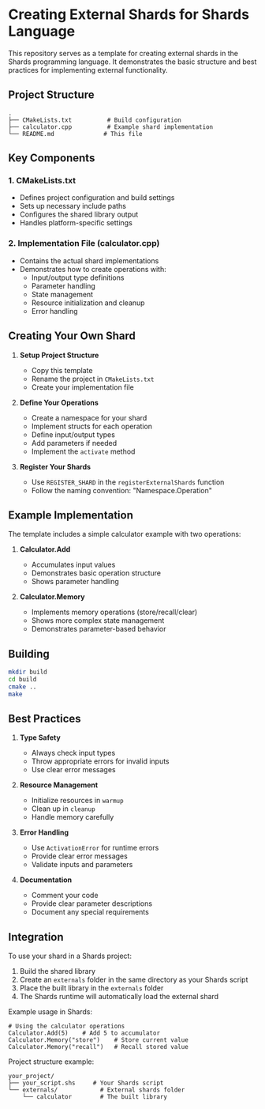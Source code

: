 # Creating External Shards for Shards Language

This repository serves as a template for creating external shards in the Shards programming language. It demonstrates the basic structure and best practices for implementing external functionality.

## Project Structure

```
.
├── CMakeLists.txt          # Build configuration
├── calculator.cpp          # Example shard implementation
└── README.md              # This file
```

## Key Components

### 1. CMakeLists.txt
- Defines project configuration and build settings
- Sets up necessary include paths
- Configures the shared library output
- Handles platform-specific settings

### 2. Implementation File (calculator.cpp)
- Contains the actual shard implementations
- Demonstrates how to create operations with:
  - Input/output type definitions
  - Parameter handling
  - State management
  - Resource initialization and cleanup
  - Error handling

## Creating Your Own Shard

1. **Setup Project Structure**
   - Copy this template
   - Rename the project in `CMakeLists.txt`
   - Create your implementation file

2. **Define Your Operations**
   - Create a namespace for your shard
   - Implement structs for each operation
   - Define input/output types
   - Add parameters if needed
   - Implement the `activate` method

3. **Register Your Shards**
   - Use `REGISTER_SHARD` in the `registerExternalShards` function
   - Follow the naming convention: "Namespace.Operation"

## Example Implementation

The template includes a simple calculator example with two operations:

1. **Calculator.Add**
   - Accumulates input values
   - Demonstrates basic operation structure
   - Shows parameter handling

2. **Calculator.Memory**
   - Implements memory operations (store/recall/clear)
   - Shows more complex state management
   - Demonstrates parameter-based behavior

## Building

```bash
mkdir build
cd build
cmake ..
make
```

## Best Practices

1. **Type Safety**
   - Always check input types
   - Throw appropriate errors for invalid inputs
   - Use clear error messages

2. **Resource Management**
   - Initialize resources in `warmup`
   - Clean up in `cleanup`
   - Handle memory carefully

3. **Error Handling**
   - Use `ActivationError` for runtime errors
   - Provide clear error messages
   - Validate inputs and parameters

4. **Documentation**
   - Comment your code
   - Provide clear parameter descriptions
   - Document any special requirements

## Integration

To use your shard in a Shards project:

1. Build the shared library
2. Create an `externals` folder in the same directory as your Shards script
3. Place the built library in the `externals` folder
4. The Shards runtime will automatically load the external shard

Example usage in Shards:

```shards
# Using the calculator operations
Calculator.Add(5)    # Add 5 to accumulator
Calculator.Memory("store")    # Store current value
Calculator.Memory("recall")   # Recall stored value
```

Project structure example:
```
your_project/
├── your_script.shs     # Your Shards script
└── externals/            # External shards folder
    └── calculator        # The built library
``` 
